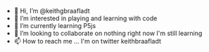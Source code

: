 - 👋 Hi, I’m @keithgbraafladt
- 👀 I’m interested in playing and learning with code
- 🌱 I’m currently learning P5js
- 💞️ I’m looking to collaborate on nothing right now I'm still learning
- 📫 How to reach me ... I'm on twitter keithbraafladt

<!---
keithgbraafladt/keithgbraafladt is a ✨ special ✨ repository because its `README.md` (this file) appears on your GitHub profile.
You can click the Preview link to take a look at your changes.
--->

